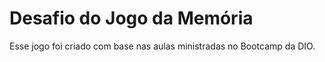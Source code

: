 # Desafio do Jogo da Memória
Esse jogo foi criado com base nas aulas ministradas no Bootcamp da DIO.
